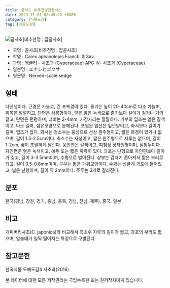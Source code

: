 ```yaml
---
title: 골사초_비추천명잡골사초
date: 2023-11-01 00:45:23 +0800
category: [식물도감]
tag: [식물도감]
---
```




![골사초[비추천명 : 잡골사초]](/fileUpload/plants/basic/Cyperaceae/Carex/5111/5111_20160727112201346files_th2.jpg)
- 국명 : 골사초[비추천명 : 잡골사초]
- 학명 : Carex aphanolepis Franch. & Sav.
- 과명 : 앵글러 - 사초과 (Cyperaceae) APG Ⅳ- 사초과 (Cyperaceae)
- 일본명 : エナシヒゴクサ
- 영문명 : Nerved-scale sedge


## 형태
다년생이다. 근경은 가늘고, 긴 포복경이 있다. 줄기는 높이 20-40cm로 다소 가늘며, 위쪽은 깔깔하고, 단면은 삼릉형이다. 잎은 밝은 녹색으로 줄기보다 길이가 길거나 거의 같고, 단면은 편평하며, 너비는 2-4mm, 가장자리는 깔깔하다. 기부의 엽초는 옅은 갈색이고, 다소 길며, 섬유모양으로 분해된다. 포엽은 엽신은 잎모양이고, 화서보다 길이가 길며, 엽초가 없다. 화서는 정소수는 웅성으로 선상 원주형이고, 짧은 화경이 있거나 없으며, 길이 1.5-2.5cm이다. 측소수는 자성이고, 짧은 원주형으로 자루는 없으며, 길이 1-2cm, 꽃이 조밀하게 달린다. 웅인편은 갈색이고, 피침상 장타원형이며, 점첨두이다. 자인편은 옅은 녹색이고, 예두 또는 짧은 까락이 있다. 과포는 난형으로 자인편보다 길이가 길고, 길이 3-3.5mm이며, 수평으로 벌어진다. 상부는 갑자기 좁아져서 짧은 부리로 되고, 길이 0.5-0.8mm이며, 구부는 짧은 가위모양이다. 수과는 성글게 과포에 들어있고, 넓은 난형이며, 길이 약 2mm이다. 주두는 3개로 갈라진다.
## 분포
한국(평남, 강원, 경기, 충남, 충북, 경남, 전남, 제주), 중국, 일본
## 비고
개찌버리사초(C. japonica)와 비교해서 측소수 자루의 길이가 짧고, 과포의 부리도 짧으며, 암술대가 일찍 떨어지는 특징으로 구별된다.
## 참고문헌
한국식물 도해도감4 사초과(2016)






본 데이터에 대한 모든 저작권리는 국립수목원 또는 원저작자에게 있습니다.
